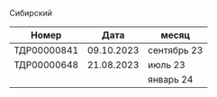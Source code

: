  
Сибирский

| Номер       | Дата       | месяц       |
| ----------- | ---------- | ----------- |
| ТДР00000841 | 09.10.2023 | сентябрь 23 |
| ТДР00000648 | 21.08.2023 | июль 23     |
|             |            | январь 24   |
